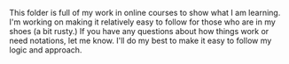 This folder is full of my work in online courses to show what I am learning. I'm working on making it relatively easy to follow for those who are in my shoes (a bit rusty.) If you have any questions about how things work or need notations, let me know. I'll do my best to make it easy to follow my logic and approach.

